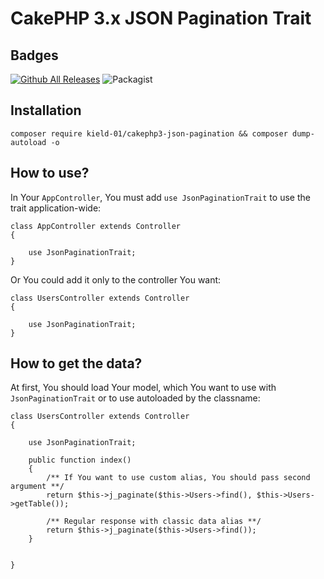 # CakePHP 3.x JSON Pagination Trait

## Badges

[![Github All Releases](https://img.shields.io/github/downloads/KielD-01/cakephp3-json-pagination/total.svg?style=plastic)](https://github.com/KielD-01/cakephp3-json-pagination) ![Packagist](https://img.shields.io/packagist/dt/kield-01/cakephp3-json-pagination.svg)

## Installation
`composer require kield-01/cakephp3-json-pagination && composer dump-autoload -o`

## How to use?

In Your `AppController`, You must add `use JsonPaginationTrait` to use the trait application-wide:

````
class AppController extends Controller
{

    use JsonPaginationTrait; 
}
````

Or You could add it only to the controller You want:

````
class UsersController extends Controller
{

    use JsonPaginationTrait; 
}
````

## How to get the data?

At first, You should load Your model, which You want to use with `JsonPaginationTrait` or to use autoloaded by the classname:

````
class UsersController extends Controller
{

    use JsonPaginationTrait; 
    
    public function index()
    {
        /** If You want to use custom alias, You should pass second argument **/
        return $this->j_paginate($this->Users->find(), $this->Users->getTable());
        
        /** Regular response with classic data alias **/
        return $this->j_paginate($this->Users->find());
    }

    
}
````